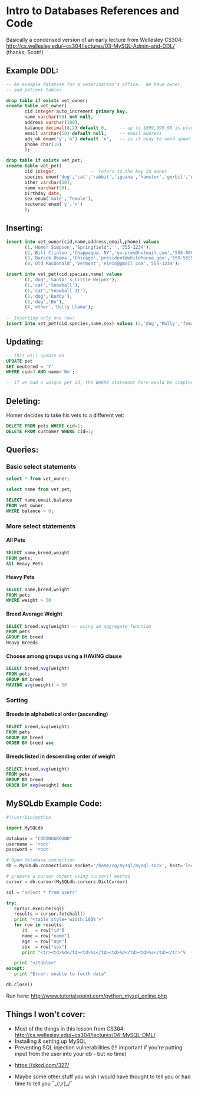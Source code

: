 # Intro to Databases References and Code

Basically a condensed version of an early lecture from Wellesley CS304: http://cs.wellesley.edu/~cs304/lectures/03-MySQL-Admin-and-DDL/ (thanks, Scott!)

## Example DDL: 

```sql
-- An example database for a veterinarian's office.  We have owner,
-- and patient tables

drop table if exists vet_owner;
create table vet_owner(
       cid integer auto_increment primary key,
       name varchar(50) not null,
       address varchar(100),
       balance decimal(8,2) default 0,     -- up to $999,999.99 is plenty
       email varchar(50) default null,     -- email address
       ads_ok enum('y','n') default 'n',   -- is it okay to send spam?
       phone char(10)
       );

drop table if exists vet_pet;
create table vet_pet(
       cid integer,             -- refers to the key in owner
       species enum('dog','cat','rabbit','iguana','hamster','gerbil','other'),
       other varchar(50),
       name varchar(50),
       birthday date,
       sex enum('male','female'),
       neutered enum('y','n')
       );
```

## Inserting: 

```sql
insert into vet_owner(cid,name,address,email,phone) values
       (1,'Homer Simpson','Springfield','','555-1234'),
       (2,'Bill Clinton','Chappaqua, NY','ex-pres@hotmail.com','555-0000'),
       (3,'Barack Obama','Chicago','president@whitehouse.gov','555-5555'),
       (4,'Old MacDonald','Vermont','eieio@gmail.com','555-1234');

insert into vet_pet(cid,species,name) values
       (1,'dog','Santa''s Little Helper'),
       (1,'cat','Snowball'),
       (1,'cat','Snowball II'),
       (2,'dog','Buddy'),
       (3,'dog','Bo'),
       (4,'other','Dolly Llama');
       
-- Inserting only one row: 
insert into vet_pet(cid,species,name,sex) values (2,'dog','Molly','female');
```

## Updating: 

```sql 
-- this will update Bo
UPDATE pet
SET neutered = 'Y'
WHERE cid=3 AND name='Bo';

-- if we had a unique pet id, the WHERE statement here would be simpler
```

## Deleting:

Homer decides to take his vets to a different vet:
```sql 
DELETE FROM pets WHERE cid=1;
DELETE FROM customer WHERE cid=1;
```

## Queries: 

### Basic select statements
```sql 
select * from vet_owner; 

select name from vet_pet;

SELECT name,email,balance
FROM vet_owner
WHERE balance > 0;
```

### More select statements

#### All Pets
```sql
SELECT name,breed,weight
FROM pets;
All Heavy Pets
```

#### Heavy Pets
```sql
SELECT name,breed,weight
FROM pets
WHERE weight > 50
```

#### Breed Average Weight
```sql
SELECT breed,avg(weight) -- using an aggregate function
FROM pets
GROUP BY breed
Heavy Breeds
```

#### Choose among groups using a HAVING clause
```sql
SELECT breed,avg(weight)
FROM pets
GROUP BY breed
HAVING avg(weight) > 50
```

### Sorting

#### Breeds in alphabetical order (ascending)
```sql
SELECT breed,avg(weight)
FROM pets
GROUP BY breed
ORDER BY breed asc
```

#### Breeds listed in descending order of weight
```sql
SELECT breed,avg(weight)
FROM pets
GROUP BY breed
ORDER BY avg(weight) desc
```

## MySQLdb Example Code:
```python
#!/usr/bin/python

import MySQLdb

database = "CODINGGROUND"
username = 'root'
password = 'root'

# Open database connection
db = MySQLdb.connect(unix_socket='/home/cg/mysql/mysql.sock', host='localhost', user=username, passwd=password, db=database )

# prepare a cursor object using cursor() method
cursor = db.cursor(MySQLdb.cursors.DictCursor)

sql = "select * from users"

try:
   cursor.execute(sql)
   results = cursor.fetchall()
   print "<table style='width:100%'>"
   for row in results:
      id   = row["id"]
      name = row["name"]
      age  = row["age"]
      sex  = row["sex"]
      print "<tr><td>%d</td><td>%s</td><td>%d</td><td>%s</td></tr>"%  (id, name, age, sex)

   print "</table>"
except:
   print "Error: unable to fecth data"

db.close()
```

Run here: http://www.tutorialspoint.com/python_mysql_online.php

## Things I won't cover: 

* Most of the things in this lesson from CS304: http://cs.wellesley.edu/~cs304/lectures/04-MySQL-DML/
* Installing & setting up MySQL
* Preventing SQL injection vulnerabilities (!!! important if you're putting input from the user into your db - but no time)
 - https://xkcd.com/327/
* Maybe some other stuff you wish I would have thought to tell you or had time to tell you ¯\_(ツ)_/¯


